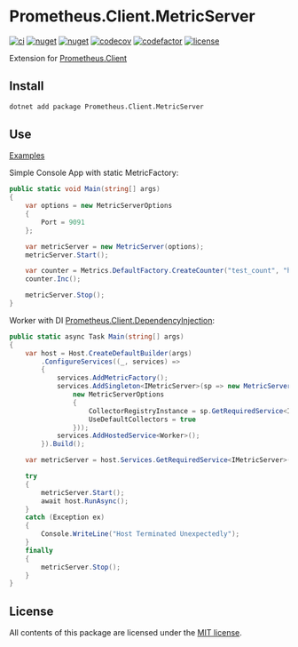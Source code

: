 # Prometheus.Client.MetricServer

[![ci](https://img.shields.io/github/actions/workflow/status/prom-client-net/prom-client-metricserver/ci.yml?branch=main&label=ci&logo=github&style=flat-square)](https://github.com/prom-client-net/prom-client-metricserver/actions/workflows/ci.yml)
[![nuget](https://img.shields.io/nuget/v/Prometheus.Client.MetricServer?logo=nuget&style=flat-square)](https://www.nuget.org/packages/Prometheus.Client.MetricServer)
[![nuget](https://img.shields.io/nuget/dt/Prometheus.Client.MetricServer?logo=nuget&style=flat-square)](https://www.nuget.org/packages/Prometheus.Client.MetricServer)
[![codecov](https://img.shields.io/codecov/c/github/prom-client-net/prom-client-metricserver?logo=codecov&style=flat-square)](https://app.codecov.io/gh/prom-client-net/prom-client-metricserver)
[![codefactor](https://img.shields.io/codefactor/grade/github/prom-client-net/prom-client-metricserver?logo=codefactor&style=flat-square)](https://www.codefactor.io/repository/github/prom-client-net/prom-client-metricserver)
[![license](https://img.shields.io/github/license/prom-client-net/prom-client-metricserver?style=flat-square)](https://github.com/prom-client-net/prom-client-metricserver/blob/main/LICENSE)

Extension for [Prometheus.Client](https://github.com/prom-client-net/prom-client)

## Install

```sh
dotnet add package Prometheus.Client.MetricServer
```

## Use

[Examples](https://github.com/prom-client-net/prom-examples)

Simple Console App with static MetricFactory:

```c#
public static void Main(string[] args)
{
    var options = new MetricServerOptions
    {
        Port = 9091
    };

    var metricServer = new MetricServer(options);
    metricServer.Start();

    var counter = Metrics.DefaultFactory.CreateCounter("test_count", "helptext");
    counter.Inc();

    metricServer.Stop();
}

```

Worker with DI [Prometheus.Client.DependencyInjection](https://github.com/prom-client-net/prom-client-dependencyinjection):

```c#
public static async Task Main(string[] args)
{
    var host = Host.CreateDefaultBuilder(args)
        .ConfigureServices((_, services) =>
        {
            services.AddMetricFactory();
            services.AddSingleton<IMetricServer>(sp => new MetricServer(
                new MetricServerOptions
                {
                    CollectorRegistryInstance = sp.GetRequiredService<ICollectorRegistry>(),
                    UseDefaultCollectors = true
                }));
            services.AddHostedService<Worker>();
        }).Build();

    var metricServer = host.Services.GetRequiredService<IMetricServer>();

    try
    {
        metricServer.Start();
        await host.RunAsync();
    }
    catch (Exception ex)
    {
        Console.WriteLine("Host Terminated Unexpectedly");
    }
    finally
    {
        metricServer.Stop();
    }
}

```

## License

All contents of this package are licensed under the [MIT license](https://opensource.org/licenses/MIT).
